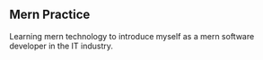 ## Mern Practice
Learning mern technology to introduce myself as a mern software developer in the IT industry.

